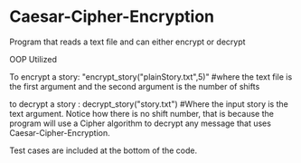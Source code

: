 # Caesar-Cipher-Encryption
Program that reads a text file and can either encrypt or decrypt

OOP Utilized

To encrypt a story: "encrypt_story("plainStory.txt",5)" #where the text file is the first argument and the second argument is the number of shifts

to decrypt a story : decrypt_story("story.txt")  #Where the input story is the text argument.  Notice how there is no shift number, that is because the program will use a Cipher algorithm to decrypt any message that uses Caesar-Cipher-Encryption.

Test cases are included at the bottom of the code.
